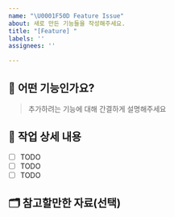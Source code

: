 ```yaml
---
name: "\U0001F50D Feature Issue"
about: 새로 만든 기능들을 작성해주세요.
title: "[Feature] "
labels: ''
assignees: ''

---
```


## 📌 어떤 기능인가요?

> 추가하려는 기능에 대해 간결하게 설명해주세요

## 📄 작업 상세 내용

- [ ] TODO
- [ ] TODO
- [ ] TODO

## 🗂️ 참고할만한 자료(선택)
